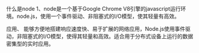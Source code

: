 什么是node
    1、node是一个基于Google Chrome V8引擎的javascript运行环境。node.js，使用一个事件驱动、非阻塞式的I/O模型，使其轻量有高效。

应用、
    能够方便地搭建响应速度快、易于扩展的网络应用，Node.js使用事件驱动，非阻塞式的I/O模型，使得其轻量和高效。适合用于分布式设备上运行的数据密集型的实时应用。